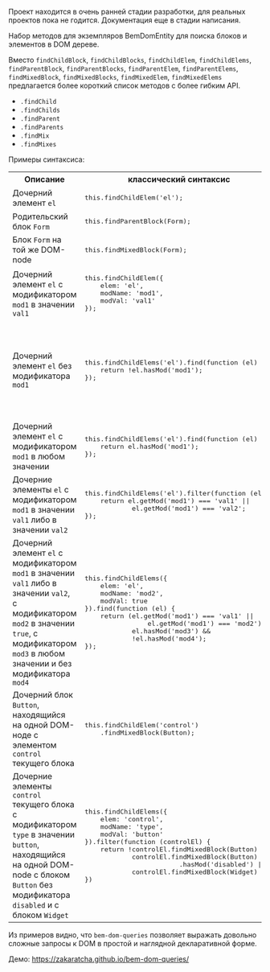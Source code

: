 Проект находится в очень ранней стадии разработки, для реальных проектов пока не годится.
Документация еще в стадии написания.

Набор методов для экземпляров BemDomEntity для поиска блоков и элементов в DOM дереве.

Вместо `findChildBlock`, `findChildBlocks`, `findChildElem`, `findChildElems`, `findParentBlock`, `findParentBlocks`, `findParentElem`, `findParentElems`, `findMixedBlock`, `findMixedBlocks`, `findMixedElem`, `findMixedElems` предлагается более короткий список методов с более гибким API.

- `.findChild`
- `.findChilds`
- `.findParent`
- `.findParents`
- `.findMix`
- `.findMixes`

Примеры синтаксиса:

<table>
    <tr>
        <th>Описание</th>
        <th>классический синтаксис</th>
        <th>bem-dom-queries</th>
    </tr>
    <tr>
        <td>Дочерний элемент <code>el</code></td>
        <td>
            <pre>this.findChildElem('el');</pre>
        </td>
        <td>
            <pre>this.findChild('el');</pre>
        </td>
    </tr>
    <tr>
        <td>Родительский блок <code>Form</code></td>
        <td>
            <pre>this.findParentBlock(Form);</pre>
        </td>
        <td>
            <pre>this.findParent(Form);</pre>
        </td>
    </tr>
    <tr>
        <td>Блок <code>Form</code> на той же DOM-node</td>
        <td>
            <pre>this.findMixedBlock(Form);</pre>
        </td>
        <td>
            <pre>this.findMix(Form);</pre>
        </td>
    </tr>
    <tr>
        <td>Дочерний элемент <code>el</code> с модификатором <code>mod1</code> в значении <code>val1</code></td>
        <td>
            <pre>this.findChildElem({
    elem: 'el',
    modName: 'mod1',
    modVal: 'val1'
});</pre>
        </td>
        <td>
            <pre>this.findChild({
    elem: 'el',
    mods: {mod1: 'val1'}
});</pre>
        </td>
    </tr>
    <tr>
        <td>Дочерний элемент <code>el</code> без модификатора <code>mod1</code></td>
        <td>
            <pre>this.findChildElems('el').find(function (el) {
    return !el.hasMod('mod1');
});</pre>
        </td>
        <td>
            <pre>this.findChild({
    elem: 'el',
    mods: {mod1: ''}
});</pre> или
            <pre>this.findChild({
    elem: 'el',
    mods: {mod1: false}
});</pre>
        </td>
    </tr>
    <tr>
        <td>Дочерний элемент <code>el</code> с модификатором <code>mod1</code> в любом значении</td>
        <td>
            <pre>this.findChildElems('el').find(function (el) {
    return el.hasMod('mod1');
});</pre>
        </td>
        <td>
            <pre>this.findChild({
    elem: 'el',
    mods: {mod1: '*'}
});</pre>
        </td>
    </tr>
    <tr>
        <td>Дочерние элементы <code>el</code> с модификатором <code>mod1</code> в значении <code>val1</code> либо в значении <code>val2</code></td>
        <td>
            <pre>this.findChildElems('el').filter(function (el) {
    return el.getMod('mod1') === 'val1' ||
            el.getMod('mod1') === 'val2';
});</pre>
        </td>
        <td>
            <pre>this.findChilds({
    elem: 'el',
    mods: {
        mod1: ['val1', 'val2']
    }
});</pre>
        </td>
    </tr>
    <tr>
        <td>Дочерний элемент <code>el</code> с модификатором <code>mod1</code> в значении <code>val1</code> либо в значении <code>val2</code>, с модификатором <code>mod2</code> в значении <code>true</code>, с модификатором <code>mod3</code> в любом значении и без модификатора <code>mod4</code></td>
        <td>
            <pre>this.findChildElems({
    elem: 'el',
    modName: 'mod2',
    modVal: true
}).find(function (el) {
    return (el.getMod('mod1') === 'val1' ||
                el.getMod('mod1') === 'mod2') &&
            el.hasMod('mod3') &&
            !el.hasMod('mod4');
});</pre>
        </td>
        <td>
            <pre>this.findChild({
    elem: 'el',
    mods: {
        mod1: ['val1', 'val2'],
        mod2: true,
        mod3: '*',
        mod4: false
    }
});</pre>
        </td>
    </tr>
    <tr>
        <td>Дочерний блок <code>Button</code>, находящийся на одной DOM-ноде с элементом <code>control</code> текущего блока</td>
        <td>
            <pre>this.findChildElem('control')
    .findMixedBlock(Button);</pre>
        </td>
        <td>
            <pre>this.findChild({
    block: Button,
    mix: {elem: 'control'}
});</pre>
        </td>
    </tr>
    <tr>
        <td>Дочерние элементы <code>control</code> текущего блока с модификатором <code>type</code> в значении <code>button</code>, находящийся на одной DOM-node с блоком <code>Button</code> без модификатора <code>disabled</code> и с блоком <code>Widget</code></td>
        <td>
            <pre>this.findChildElems({
    elem: 'control',
    modName: 'type',
    modVal: 'button'
}).filter(function (controlEl) {
    return !controlEl.findMixedBlock(Button) ||
            controlEl.findMixedBlock(Button)
                        .hasMod('disabled') ||
            controlEl.findMixedBlock(Widget)
})</pre>
        </td>
        <td>
            <pre>this.findChilds({
    elem: 'control',
    mods: {type: 'button'},
    mix: [
        {
            block: Button,
            mods: {disabled: false},
        },
        Widget
    ]
});</pre>
        </td>
    </tr>
</table>

Из примеров видно, что <code>bem-dom-queries</code> позволяет выражать довольно сложные запросы к DOM в простой и наглядной декларативной форме.

Демо: https://zakaratcha.github.io/bem-dom-queries/
